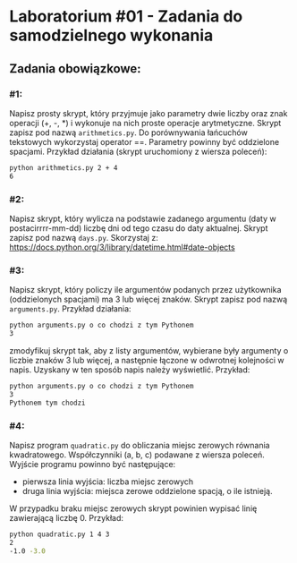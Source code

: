 # Laboratorium #01 - Zadania do samodzielnego wykonania

## Zadania obowiązkowe:

### #1:
Napisz prosty skrypt, który przyjmuje jako parametry dwie liczby oraz znak operacji (+, -, *) i wykonuje na nich proste operacje arytmetyczne. Skrypt zapisz pod nazwą ```arithmetics.py```. Do porównywania łańcuchów tekstowych wykorzystaj operator ==. Parametry powinny być oddzielone spacjami. Przykład działania (skrypt uruchomiony z wiersza poleceń):
```bash
python arithmetics.py 2 + 4
6
```

### #2:
Napisz skrypt, który wylicza na podstawie zadanego argumentu (daty w postacirrrr-mm-dd) liczbę dni od tego czasu do daty aktualnej. Skrypt zapisz pod nazwą ```days.py```. Skorzystaj z: https://docs.python.org/3/library/datetime.html#date-objects

### #3:
Napisz skrypt, który policzy ile argumentów podanych przez użytkownika (oddzielonych spacjami) ma 3 lub więcej znaków. Skrypt zapisz pod nazwą ```arguments.py```. Przykład działania:
```bash
python arguments.py o co chodzi z tym Pythonem
3
```
zmodyfikuj skrypt tak, aby z listy argumentów, wybierane były argumenty o liczbie
znaków 3 lub więcej, a następnie łączone w odwrotnej kolejności w napis. Uzyskany w ten sposób napis należy wyświetlić. Przykład:
```bash
python arguments.py o co chodzi z tym Pythonem
3
Pythonem tym chodzi
```
### #4:
Napisz program ```quadratic.py```  do obliczania miejsc zerowych równania kwadratowego. Współczynniki (a, b, c) podawane z wiersza poleceń. Wyjście programu powinno być następujące:
- pierwsza linia wyjścia: liczba miejsc zerowych
- druga linia wyjścia: miejsca zerowe oddzielone spacją, o ile istnieją. 

W przypadku braku miejsc zerowych skrypt powinien wypisać linię zawierającą liczbę 0. Przykład:

```bash
python quadratic.py 1 4 3
2
-1.0 -3.0
```
